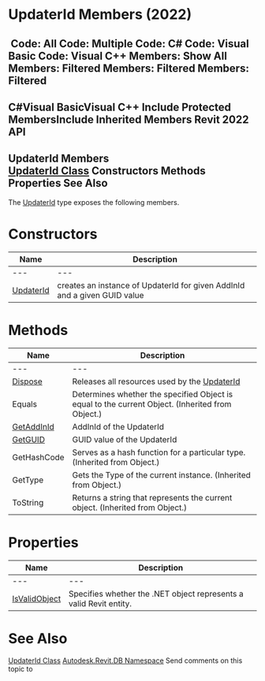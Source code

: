 # UpdaterId Members (2022)

﻿
 Code: All Code: Multiple Code: C# Code: Visual Basic Code: Visual C++  Members: Show All Members: Filtered Members: Filtered Members: Filtered   
---  
C#Visual BasicVisual C++
Include Protected MembersInclude Inherited Members
Revit 2022 API  
---  
UpdaterId Members  
[UpdaterId Class](16a9604f-51bd-ce34-f145-17ae06b7c1cf.md "UpdaterId Class") Constructors Methods Properties See Also  
---  
The [UpdaterId](16a9604f-51bd-ce34-f145-17ae06b7c1cf.md "UpdaterId Class") type exposes the following members.
# Constructors
| Name | Description |
| --- | --- |
| --- | --- | --- |
| [UpdaterId](bb402a19-a36a-3fce-859f-e43ffa12b385.md "UpdaterId Constructor") | creates an instance of UpdaterId for given AddInId and a given GUID value |

# Methods
| Name | Description |
| --- | --- |
| --- | --- | --- |
| [Dispose](79aa07cd-51f9-4ddf-75e0-d5f346197983.md "Dispose Method") | Releases all resources used by the [UpdaterId](16a9604f-51bd-ce34-f145-17ae06b7c1cf.md "UpdaterId Class") |
| Equals | Determines whether the specified Object is equal to the current Object. (Inherited from Object.) |
| [GetAddInId](7ee77980-7354-632d-76f3-b9d496704bc4.md "GetAddInId Method") | AddInId of the UpdaterId |
| [GetGUID](e375fb41-ade8-7092-02c7-10739d3a5f75.md "GetGUID Method") | GUID value of the UpdaterId |
| GetHashCode | Serves as a hash function for a particular type.  (Inherited from Object.) |
| GetType | Gets the Type of the current instance. (Inherited from Object.) |
| ToString | Returns a string that represents the current object. (Inherited from Object.) |

# Properties
| Name | Description |
| --- | --- |
| --- | --- | --- |
| [IsValidObject](eddcfdd6-9932-8a92-ea03-879d9d8d5fec.md "IsValidObject Property") | Specifies whether the .NET object represents a valid Revit entity. |

# See Also
[UpdaterId Class](16a9604f-51bd-ce34-f145-17ae06b7c1cf.md "UpdaterId Class")
[Autodesk.Revit.DB Namespace](87546ba7-461b-c646-cbb1-2cb8f5bff8b2.md "Autodesk.Revit.DB Namespace")
Send comments on this topic to 